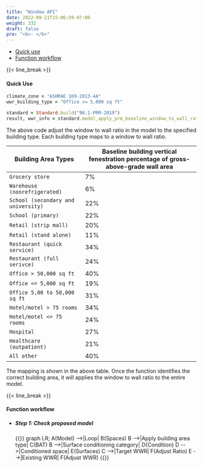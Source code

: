 ```yaml
---
title: "Window API"
date: 2022-09-21T15:06:59-07:00
weight: 332
draft: false
pre: "<b>- </b>"
---
```


- [Quick use](#quick-use)
- [Function workflow](#function-workflow)

{{< line_break >}}

#### Quick Use

```ruby
climate_zone = "ASHRAE 169-2013-4A"
wwr_building_type = "Office <= 5,000 sq ft"

standard = Standard.build("90.1-PRM-2019")
result, wwr_info = standard.model_apply_prm_baseline_window_to_wall_ratio(model, climate_zone, wwr_building_type)
```

The above code adjust the window to wall ratio in the model to the specified building type. Each building type maps to a window to wall ratio.

| Building Area Types                 | Baseline building vertical fenestration percentage of gross-above-grade wall area |
| ----------------------------------- | --------------------------------------------------------------------------------- |
| `Grocery store`                     | 7%                                                                                |
| `Warehouse (nonrefrigerated)`       | 6%                                                                                |
| `School (secondary and university)` | 22%                                                                               |
| `School (primary)`                  | 22%                                                                               |
| `Retail (strip mall)`               | 20%                                                                               |
| `Retail (stand alone)`              | 11%                                                                               |
| `Restaurant (quick service)`        | 34%                                                                               |
| `Restaurant (full serivce)`         | 24%                                                                               |
| `Office > 50,000 sq ft`             | 40%                                                                               |
| `Office <= 5,000 sq ft`             | 19%                                                                               |
| `Office 5,00 to 50,000 sq ft`       | 31%                                                                               |
| `Hotel/motel > 75 rooms`            | 34%                                                                               |
| `Hotel/motel <= 75 rooms`           | 24%                                                                               |
| `Hospital`                          | 27%                                                                               |
| `Healthcare (outpatient)`           | 21%                                                                               |
| `All other`                         | 40%                                                                               |

The mapping is shown in the above table. Once the function identifies the correct building area, it will applies the window to wall ratio to the entire model.

{{< line_break >}}

#### Function workflow

- ##### Step 1: Check proposed model

  {{<mermaid align="center">}}
  graph LR;
  A(Model) -->|Loop| B(Spaces)
  B -->|Apply building area type| C(BAT)
  B -->|Surface conditioning category| D{Condition}
  D -->|Conditioned space| E(Surfaces)
  C -->|Target WWR| F(Adjust Ratio)
  E -->|Existing WWR| F(Adjust WWR)
  {{</mermaid>}}

